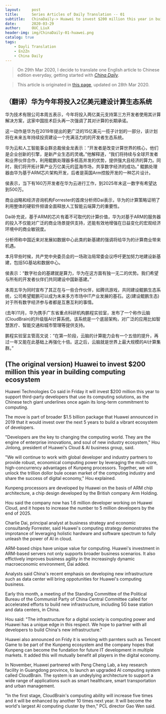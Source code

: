 ```yaml
---
layout:     post
title:      Series Articles of Daily Translation -- 01
subtitle:   ChinaDaily-> Huawei to invest $200 million this year in building computing ecosystem
date:       2020-03-29
author:     OUC_LiuX 
header-img: img/ChinaDaily-01-huawei.png
catalog: true
tags:
    - Dayli Translation
    - En2Zn
    - China Daily 
---
```


<head>
    <script src="https://cdn.mathjax.org/mathjax/latest/MathJax.js?config=TeX-AMS-MML_HTMLorMML" type="text/javascript"></script>
    <script type="text/x-mathjax-config">
        MathJax.Hub.Config({
            tex2jax: {
            skipTags: ['script', 'noscript', 'style', 'textarea', 'pre'],
            inlineMath: [['$','$']]
            }
        });
    </script>
</head>

> On 29th Mar 2020, I decide to translate one English article to Chinese edition everyday, getting started with [*China Daily*](https://www.chinadaily.com.cn/).    

> This article is originated in [this page](https://www.chinadaily.com.cn/a/202003/28/WS5e7e9849a310128217282a39.html), updated on 28th Mar 2020.  

## （翻译）华为今年将投入2亿美元建设计算生态系统   
华为技术有限公司本周五表示，今年将投入两亿美元支持第三方开发者使用其计算解决方案，这家中国技术巨头再一次强调了其对计算的长期承诺。  

这一动作是华为在2019年提出的更广泛的15亿美元一揽子计划的一部分，该计划将在未来五年持续投资建设一个充满活力的的开发者生态系统。   

华为云和人工智能事业群总裁侯金龙表示：“开发者是改变计算世界的核心，他们是企业创新的引擎，是新产业生态的灵魂。”他解释道，“我们将持续与全球开发者和业界伙伴合作，利用鲲鹏处理器多核高并发的优势，提供强大且经济的算力。同时，我们将开拓计算产业万亿美元的蓝海市场，共享数字经济的成功。” 鲲鹏处理器由华为基于ARM芯片架构开发，后者是英国Arm控股开发的一种芯片设计。  

侯表示，当下有160万开发者在华为云进行工作，到2025年末这一数字有希望达到500万。  

商业战略和经济咨询机构Forrester的首席分析师Dai表示，华为的计算策略证明了利用整体的硬软件频谱全面释放人工智能云端算力的重要性。   

Dai补充说，基于ARM的芯片有着不可取代的计算价值，华为对基于ARM的服务器的投入不仅能对广泛的商业场景提供支持，还能有效地增强在日益变化的宏观经济环境中的商业敏锐度。   

分析师称中国近来对发展如数据中心此类的新基建的强调将给华为的计算商业带来机遇。   

本月早些时候，共产党中央委员会的一场政治局常委会议呼吁更加努力地建设新基建，包括5G基站和数据中心。  

侯表示：“数字社会的基建就是算力，华为在这方面有独一无二的优势。我们希望与所有的开发者伙伴们共同建设中国新基建。”  

本周五华为同时宣布了其正在与一些合作伙伴，如腾讯游戏，共同建设鲲鹏生态系统，公司希望鲲鹏可以成为未来多方市场中IT产业发展的基石。这(建设鲲鹏生态)对于所有数字经济参与者都是互惠互利的事情。   

(去年)11月，华为携手广东省重点科研机构鹏程实验室，发布了一个称作云脑(CloudBrain)的升级版AI计算系统。该系统是一个底层架构，对广泛的应用比如智慧医疗、智能交通和城市管理等提供支持。   

鹏程实验室主管高文说：“在第一阶段，云脑的计算能力会有一个五倍的提升，再过一年又能在此基础上再强化十倍。这之后，云脑就是世界上最大规模的AI计算集群。”   

## (The original version) Huawei to invest $200 million this year in building computing ecosystem   
Huawei Technologies Co said in Friday it will invest $200 million this year to support third-party developers that use its computing solutions, as the Chinese tech giant underlines once again its long-term commitment to computing.   

The move is part of broader $1.5 billion package that Huawei announced in 2019 that it would invest over the next 5 years to build a vibrant ecosystem of developers.   

"Developers are the key to changing the computing world. They are the engine of enterprise innovations, and soul of new industry ecosystem," Hou Jinlong, president of Huawei's Cloud & AI business group, said.    

"We will continue to work with global developer and industry partners to provide robust, economical computing power by leveraging the multi-core, high-concurrency advantages of Kunpeng processors. Together, we will unlock the trillion dollor bule ocean market of the computing industry and share the success of digital economy," Hou explained.   

Kunpeng processors are developed by Huawei on the basis of ARM chip architecture, a chip design developed by the British company Arm Holding.   

Hou said the company now has 1.6 million developer working on  Huawei Cloud, and it hopes to increase the number to 5 million developers by the end of 2025.   

Charlie Dai, principal analyst at business strategy and economic consultandy Forrester, said Huawei's computing strategy demonstrates the improtance of leveraging holistic hardware and software spectrum to fully unleash the power of AI in cloud.   

ARM-based chips have unique value for computing. Huawei's investment in ARM-based servers not only supports broader business scenarios. It also effictively improves business agility in the increasingly dynamic macroeconomic environment, Dai added.   

Analysts said China's recent emphasis on developing new infrastructure such as data center will bring oppotunities for Huawei's computing business.   

Early this month, a meeting of the Standing Committee of the Political Bureau of the Communist Party of China Central Committee called for accelerated efforts to build new infrastructure, including 5G base station and data centers, in China.   

Hou said: "The infrastructure for a digital society is computing power and Huawei has a unique edge in this respect. We hope to partner with all developers to build China's new infrastructure."   

Huawei also announced on Fridy it is working with parnters such as Tencent Game to be part of the Kunpeng ecosystem and the company hopes that Kunpeng can become the fundation for future IT development in multiple markets. It added this will mutually benefit all players in the digital economy.   

In November, Huawei partnered with Peng Cheng Lab, a key research facility in Guangdong province, to launch an upgraded AI computing system called CloudBrain. The system is an undeylying architecture to support a wide range of applications such as smart healthcare, smart transportation and urban management.   

"In the first stage, CloudBrain's computing ability will increase five times and it will be enhanced by another 10 times next year. It will become the world's largest AI computing cluster by then," PCL director Gao Wen said.  

